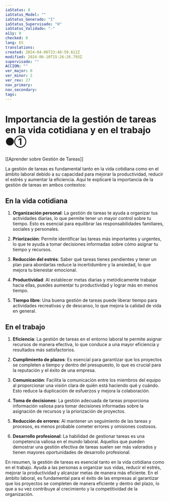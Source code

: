 ```yaml
---
iaStatus: 8
iaStatus_Model: ""
iaStatus_Generado: "I"
iaStatus_Supervisado: "H"
iaStatus_Validado: "-"
a11y: 0
checked: 0
lang: ES
translations: 
created: 2024-04-06T23:48:59.612Z
modified: 2024-06-10T15:26:26.793Z
supervisado: ""
ACCION: ""
ver_major: 0
ver_minor: 2
ver_rev: 27
nav_primary: 
nav_secondary: 
tags:
---
```

# Importancia de la gestión de tareas en la vida cotidiana y en el trabajo ⚫①

[[Aprender sobre Gestión de Tareas]]
  
La gestión de tareas es fundamental tanto en la vida cotidiana como en el ámbito laboral debido a su capacidad para mejorar la productividad, reducir el estrés y aumentar la eficiencia. Aquí te explicaré la importancia de la gestión de tareas en ambos contextos:

## En la vida cotidiana

1. **Organización personal**: La gestión de tareas te ayuda a organizar tus actividades diarias, lo que permite tener un mayor control sobre tu tiempo. Esto es esencial para equilibrar las responsabilidades familiares, sociales y personales.
    
2. **Priorización**: Permite identificar las tareas más importantes y urgentes, lo que te ayuda a tomar decisiones informadas sobre cómo asignar tu tiempo y recursos.
    
3. **Reducción del estrés**: Saber qué tareas tienes pendientes y tener un plan para abordarlas reduce la incertidumbre y la ansiedad, lo que mejora tu bienestar emocional.
    
4. **Productividad**: Al establecer metas diarias y metódicamente trabajar hacia ellas, puedes aumentar tu productividad y lograr más en menos tiempo.
    
5. **Tiempo libre**: Una buena gestión de tareas puede liberar tiempo para actividades recreativas y de descanso, lo que mejora la calidad de vida en general.
    
## En el trabajo

1. **Eficiencia**: La gestión de tareas en el entorno laboral te permite asignar recursos de manera efectiva, lo que conduce a una mayor eficiencia y resultados más satisfactorios.
    
2. **Cumplimiento de plazos**: Es esencial para garantizar que los proyectos se completen a tiempo y dentro del presupuesto, lo que es crucial para la reputación y el éxito de una empresa.
    
3. **Comunicación**: Facilita la comunicación entre los miembros del equipo al proporcionar una visión clara de quién está haciendo qué y cuándo. Esto reduce la duplicación de esfuerzos y mejora la colaboración.
    
4. **Toma de decisiones**: La gestión adecuada de tareas proporciona información valiosa para tomar decisiones informadas sobre la asignación de recursos y la priorización de proyectos.
    
5. **Reducción de errores**: Al mantener un seguimiento de las tareas y procesos, es menos probable cometer errores y omisiones costosos.
    
6. **Desarrollo profesional**: La habilidad de gestionar tareas es una competencia valiosa en el mundo laboral. Aquellos que pueden demostrar una gestión efectiva de tareas suelen ser más valorados y tienen mayores oportunidades de desarrollo profesional.
    

En resumen, la gestión de tareas es esencial tanto en la vida cotidiana como en el trabajo. Ayuda a las personas a organizar sus vidas, reducir el estrés, mejorar la productividad y alcanzar metas de manera más eficiente. En el ámbito laboral, es fundamental para el éxito de las empresas al garantizar que los proyectos se completen de manera eficiente y dentro del plazo, lo que a su vez contribuye al crecimiento y la competitividad de la organización.